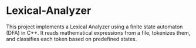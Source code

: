 # Lexical-Analyzer
This project implements a Lexical Analyzer using a finite state automaton (DFA) in C++. It reads mathematical expressions from a file, tokenizes them, and classifies each token based on predefined states.
